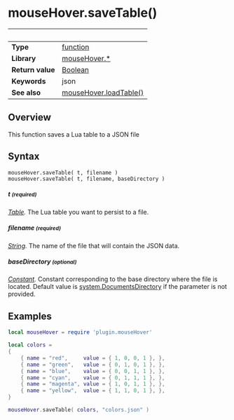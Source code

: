 # mouseHover.saveTable()

|                      | &nbsp; 
| -------------------- | ---------------------------------------------------------------
| __Type__             | [function](http://docs.coronalabs.com/api/type/Function.html)
| __Library__          | [mouseHover.*](Readme.markdown)
| __Return value__     | [Boolean](http://docs.coronalabs.com/api/type/Boolean.html)
| __Keywords__         | json
| __See also__         | [mouseHover.loadTable()](loadTable.markdown)


## Overview

This function saves a Lua table to a JSON file


## Syntax

	mouseHover.saveTable( t, filename )
	mouseHover.saveTable( t, filename, baseDirectory )

##### t <small>(required)</small>
_[Table](http://docs.coronalabs.com/api/type/Table.html)._ The Lua table you want to persist to a file.

##### filename <small>(required)</small>
_[String](http://docs.coronalabs.com/api/type/String.html)._ The name of the file that will contain the JSON data.

##### baseDirectory <small>(optional)</small>
_[Constant](http://docs.coronalabs.com/api/type/Constant.html)._ Constant corresponding to the base directory where the file is located. Default value is [system.DocumentsDirectory](http://docs.coronalabs.com/api/library/system/DocumentsDirectory.html) if the parameter is not provided.


## Examples

``````lua
local mouseHover = require 'plugin.mouseHover'

local colors = 
{
	{ name = "red",		value = { 1, 0, 0, 1 }, },
	{ name = "green",	value = { 0, 1, 0, 1 }, },
	{ name = "blue",	value = { 0, 0, 1, 1 }, },
	{ name = "cyan",	value = { 0, 1, 1, 1 }, },
	{ name = "magenta",	value = { 1, 0, 1, 1 }, },
	{ name = "yellow",	value = { 1, 1, 0, 1 }, },
}

mouseHover.saveTable( colors, "colors.json" )
``````
